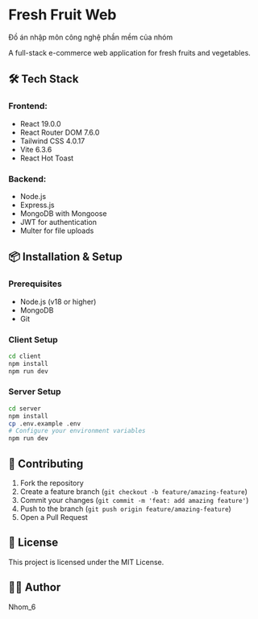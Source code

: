 # Fresh Fruit Web
Đồ án nhập môn công nghệ phần mềm của nhóm

A full-stack e-commerce web application for fresh fruits and vegetables.

## 🛠️ Tech Stack

### Frontend:
- React 19.0.0
- React Router DOM 7.6.0
- Tailwind CSS 4.0.17
- Vite 6.3.6
- React Hot Toast

### Backend:
- Node.js
- Express.js
- MongoDB with Mongoose
- JWT for authentication
- Multer for file uploads

## 📦 Installation & Setup

### Prerequisites
- Node.js (v18 or higher)
- MongoDB
- Git

### Client Setup
```bash
cd client
npm install
npm run dev
```

### Server Setup
```bash
cd server
npm install
cp .env.example .env
# Configure your environment variables
npm run dev
```

## 🤝 Contributing
1. Fork the repository
2. Create a feature branch (`git checkout -b feature/amazing-feature`)
3. Commit your changes (`git commit -m 'feat: add amazing feature'`)
4. Push to the branch (`git push origin feature/amazing-feature`)
5. Open a Pull Request

## 📄 License
This project is licensed under the MIT License.

## 👨‍💻 Author
Nhom_6
